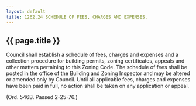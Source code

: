 ```yaml
---
layout: default 
title: 1262.24 SCHEDULE OF FEES, CHARGES AND EXPENSES.
---
```


{{ page.title }}
----------------

Council shall establish a schedule of fees, charges and expenses and a
collection procedure for building permits, zoning certificates, appeals
and other matters pertaining to this Zoning Code. The schedule of fees
shall be posted in the office of the Building and Zoning Inspector and
may be altered or amended only by Council. Until all applicable fees,
charges and expenses have been paid in full, no action shall be taken on
any application or appeal.

(Ord. 546B. Passed 2-25-76.)
